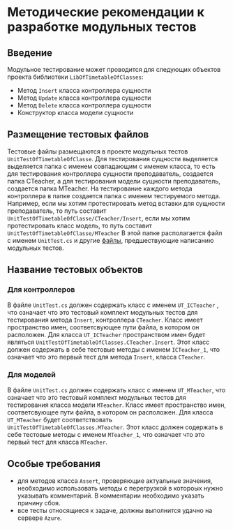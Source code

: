 # Методические рекомендации к разработке модульных тестов

## Введение

Модульное тестирование может проводится для следующих объектов проекта библиотеки `LibOfTimetableOfClasses`:
- Метод `Insert` класса контроллера сущности
- Метод `Update` класса контроллера сущности
- Метод `Delete` класса контроллера сущности
- Конструктор класса модели сущности

## Размещение тестовых файлов

Тестовые файлы размещаются в проекте модульных тестов `UnitTestOfTimetableOfClasse`. 
Для тестирования сущности выделяется выделяется папка с именем совпадающим с именем класса, 
то есть для тестирования контроллера сущности преподаватель, создается папка CTeacher, 
а для тестирования модели сущности преподаватель, создается папка MTeacher. 
На тестирование каждого метода контроллера в папке создается папка с именем тестируемого метода. 
Например, если мы хотим протестировать метод вставки для сущности преподаватель, 
то путь составит `UnitTestOfTimetableOfClasse/CTeacher/Insert`, 
если мы хотим протестировать класс модель, то путь составит `UnitTestOfTimetableOfClasse/MTeacher`
В этой папке располагается файл с именем `UnitTest.cs` и другие 
[файлы](/Docs/White-box/README.md), 
предшествующие написанию модульных тестов. 

## Название тестовых объектов

### Для контроллеров

В файле `UnitTest.cs` должен содержать класс с именем `UT_ICTeacher` , что означает что это тестовый комплект модульных тестов для тестирования метода `Insert`, контроллера `CTeacher`. Класс имеет пространство имен, соответсвующее пути файла, в котором он расположен. Для класса `UT_ICTeacher` пространством имен будет являться `UnitTestOfTimetableOfClasses.CTeacher.Insert`. Этот класс должен содержать в себе тестовые методы с именем `ICTeacher_1`, что означает что это первый тест для метода `Insert`, класса `CTeacher`.

### Для моделей

В файле `UnitTest.cs` должен содержать класс с именем `UT_MTeacher`, что означает что это тестовый комплект модульных тестов для тестирования класса модели `MTeacher`. Класс имеет пространство имен, соответсвующее пути файла, в котором он расположен. Для класса `UT_MTeacher` будет соответствовать `UnitTestOfTimetableOfClasses.MTeacher`. Этот класс должен содержать в себе тестовые методы с именем `МTeacher_1`, что означает что это первый тест для класса `МTeacher`.

## Особые требования

- для методов класса `Assert`, проверяющие актуальные значения, необходимо использовать 
методы с перегрузкой в котороых нужно указывать комментарий. В комментарии необходимо указать причину сбоя. 
- все тесты относящиеся к задаче, должны выполнится удачно на сервере `Azure`.
